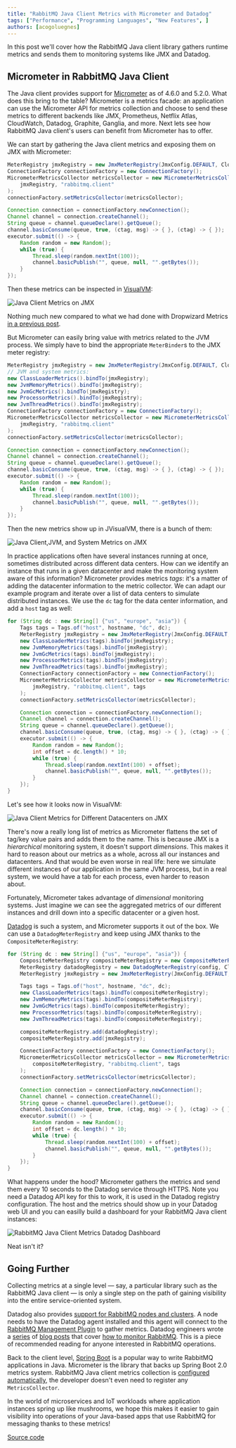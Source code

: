 ```yaml
---
title: "RabbitMQ Java Client Metrics with Micrometer and Datadog"
tags: ["Performance", "Programming Languages", "New Features", ]
authors: [acogoluegnes]
---
```


In this post we'll cover how the RabbitMQ Java client library gathers runtime metrics and sends them to monitoring systems like JMX and Datadog.

<!-- truncate -->

## Micrometer in RabbitMQ Java Client

The Java client provides support for [Micrometer](http://micrometer.io/) as of 4.6.0 and 5.2.0. What does this bring to the table? Micrometer is a metrics facade: an application can use the Micrometer API for metrics collection and choose to send these metrics to different backends like JMX, Prometheus, Netflix Atlas, CloudWatch, Datadog, Graphite, Ganglia, and more.
Next lets see how RabbitMQ Java client's users can benefit from Micrometer has to offer. 

We can start by gathering the Java client metrics and exposing them on JMX with Micrometer:

```java
MeterRegistry jmxRegistry = new JmxMeterRegistry(JmxConfig.DEFAULT, Clock.SYSTEM);
ConnectionFactory connectionFactory = new ConnectionFactory();
MicrometerMetricsCollector metricsCollector = new MicrometerMetricsCollector(
    jmxRegistry, "rabbitmq.client"
);
connectionFactory.setMetricsCollector(metricsCollector);

Connection connection = connectionFactory.newConnection();
Channel channel = connection.createChannel();
String queue = channel.queueDeclare().getQueue();
channel.basicConsume(queue, true, (ctag, msg) -> { }, (ctag) -> { });
executor.submit(() -> {
    Random random = new Random();
    while (true) {
        Thread.sleep(random.nextInt(100));
        channel.basicPublish("", queue, null, "".getBytes());
    }
});
```

Then these metrics can be inspected in [VisualVM](https://visualvm.github.io/download.html):

![Java Client Metrics on JMX](rabbitmq-java-client-metrics-jmx.png "Java Client Metrics on JMX")

Nothing much new compared to what we had done with Dropwizard Metrics [in a previous post](/blog/2016/11/30/metrics-support-in-rabbitmq-java-client-4-0).

But Micrometer can easily bring value with metrics related to the JVM process. We simply have to bind the appropriate `MeterBinder`s to the JMX meter registry:

```java
MeterRegistry jmxRegistry = new JmxMeterRegistry(JmxConfig.DEFAULT, Clock.SYSTEM);
// JVM and system metrics:
new ClassLoaderMetrics().bindTo(jmxRegistry);
new JvmMemoryMetrics().bindTo(jmxRegistry);
new JvmGcMetrics().bindTo(jmxRegistry);
new ProcessorMetrics().bindTo(jmxRegistry);
new JvmThreadMetrics().bindTo(jmxRegistry);
ConnectionFactory connectionFactory = new ConnectionFactory();
MicrometerMetricsCollector metricsCollector = new MicrometerMetricsCollector(
    jmxRegistry, "rabbitmq.client"
);
connectionFactory.setMetricsCollector(metricsCollector);

Connection connection = connectionFactory.newConnection();
Channel channel = connection.createChannel();
String queue = channel.queueDeclare().getQueue();
channel.basicConsume(queue, true, (ctag, msg) -> { }, (ctag) -> { });
executor.submit(() -> {
    Random random = new Random();
    while (true) {
        Thread.sleep(random.nextInt(100));
        channel.basicPublish("", queue, null, "".getBytes());
    }
});
```

Then the new metrics show up in JVisualVM, there is a bunch of them:

![Java Client,JVM, and System Metrics on JMX](rabbitmq-java-client-metrics-jmx-more-metrics.png "Java Client, JVM, and System Metrics on JMX")

In practice applications often have several instances running at once, sometimes distributed across different data centers. How can we identify an instance that runs in a given datacenter and make the monitoring system aware of this information? Micrometer provides metrics _tags_: it's a matter of adding the datacenter information to the metric collector. We can adapt our example program and iterate over a list of data centers to simulate distributed instances. We use the `dc` tag for the data center information, and add a `host` tag as well:

```java
for (String dc : new String[] {"us", "europe", "asia"}) {
    Tags tags = Tags.of("host", hostname, "dc", dc);
    MeterRegistry jmxRegistry = new JmxMeterRegistry(JmxConfig.DEFAULT, Clock.SYSTEM);
    new ClassLoaderMetrics(tags).bindTo(jmxRegistry);
    new JvmMemoryMetrics(tags).bindTo(jmxRegistry);
    new JvmGcMetrics(tags).bindTo(jmxRegistry);
    new ProcessorMetrics(tags).bindTo(jmxRegistry);
    new JvmThreadMetrics(tags).bindTo(jmxRegistry);
    ConnectionFactory connectionFactory = new ConnectionFactory();
    MicrometerMetricsCollector metricsCollector = new MicrometerMetricsCollector(
        jmxRegistry, "rabbitmq.client", tags
    );
    connectionFactory.setMetricsCollector(metricsCollector);

    Connection connection = connectionFactory.newConnection();
    Channel channel = connection.createChannel();
    String queue = channel.queueDeclare().getQueue();
    channel.basicConsume(queue, true, (ctag, msg) -> { }, (ctag) -> { });
    executor.submit(() -> {
        Random random = new Random();
        int offset = dc.length() * 10;
        while (true) {
            Thread.sleep(random.nextInt(100) + offset);
            channel.basicPublish("", queue, null, "".getBytes());
        }
    }); 
}
```

Let's see how it looks now in VisualVM:

![Java Client Metrics for Different Datacenters on JMX](rabbitmq-java-client-metrics-jmx-dc.png "Java Client Metrics for Different Datacenters on JMX")

There's now a really long list of metrics as Micrometer flattens the set of tag/key value pairs and adds them to the name. This is because JMX is a _hierarchical_ monitoring system, it doesn't support _dimensions_. This makes it hard to reason about our metrics as a whole, across all our instances and datacenters. And that would be even worse in real life: here we simulate different instances of our application in the same JVM process, but in a real system, we would have a tab for each process, even harder to reason about.

Fortunately, Micrometer takes advantage of _dimensional_ monitoring systems. Just imagine we can see the aggregated metrics of our different instances and drill down into a specific datacenter or a given host.

[Datadog](https://www.datadoghq.com/) is such a system, and Micrometer supports it out of the box. We can use a `DatadogMeterRegistry` and keep using JMX thanks to the `CompositeMeterRegistry`:

```java
for (String dc : new String[] {"us", "europe", "asia"}) {
    CompositeMeterRegistry compositeMeterRegistry = new CompositeMeterRegistry();
    MeterRegistry datadogRegistry = new DatadogMeterRegistry(config, Clock.SYSTEM);
    MeterRegistry jmxRegistry = new JmxMeterRegistry(JmxConfig.DEFAULT, Clock.SYSTEM);

    Tags tags = Tags.of("host", hostname, "dc", dc);
    new ClassLoaderMetrics(tags).bindTo(compositeMeterRegistry);
    new JvmMemoryMetrics(tags).bindTo(compositeMeterRegistry);
    new JvmGcMetrics(tags).bindTo(compositeMeterRegistry);
    new ProcessorMetrics(tags).bindTo(compositeMeterRegistry);
    new JvmThreadMetrics(tags).bindTo(compositeMeterRegistry);

    compositeMeterRegistry.add(datadogRegistry);
    compositeMeterRegistry.add(jmxRegistry);

    ConnectionFactory connectionFactory = new ConnectionFactory();
    MicrometerMetricsCollector metricsCollector = new MicrometerMetricsCollector(
        compositeMeterRegistry, "rabbitmq.client", tags
    );
    connectionFactory.setMetricsCollector(metricsCollector);

    Connection connection = connectionFactory.newConnection();
    Channel channel = connection.createChannel();
    String queue = channel.queueDeclare().getQueue();
    channel.basicConsume(queue, true, (ctag, msg) -> { }, (ctag) -> { });
    executor.submit(() -> {
        Random random = new Random();
        int offset = dc.length() * 10;
        while (true) {
            Thread.sleep(random.nextInt(100) + offset);
            channel.basicPublish("", queue, null, "".getBytes());
        }
    });
}
```

What happens under the hood? Micrometer gathers the metrics and send them every 10 seconds to the Datadog service through HTTPS. Note you need a Datadog API key for this to work, it is used in the Datadog registry configuration. The host and the metrics should show up in your Datadog web UI and you can easilly build a dashboard for your RabbitMQ Java client instances:

![RabbitMQ Java Client Metrics Datadog Dashboard](rabbitmq-java-client-metrics-datadog-dashboard.png "RabbitMQ Java Client Metrics Datadog Dashboard")

Neat isn't it?

## Going Further

Collecting metrics at a single level — say, a particular library such as the RabbitMQ Java client — is only a single step on the path
of gaining visibility into the entire service-oriented system.

Datadog also provides [support for RabbitMQ nodes and clusters](https://docs.datadoghq.com/integrations/rabbitmq/). A node needs to have the Datadog agent installed and this agent will connect to the [RabbitMQ Management Plugin](http://www.rabbitmq.com/management.html) to gather metrics. Datadog engineers wrote a [series](https://www.datadoghq.com/blog/rabbitmq-monitoring/) of [blog posts](https://www.datadoghq.com/blog/rabbitmq-monitoring-tools) that cover [how to monitor RabbitMQ](https://www.datadoghq.com/blog/monitoring-rabbitmq-performance-with-datadog/). This is a piece of recommended reading for anyone interested in RabbitMQ operations.

Back to the client level, [Spring Boot](https://projects.spring.io/spring-boot/) is a popular way to write RabbitMQ applications in Java. Micrometer is the library that backs up Spring Boot 2.0 metrics system. RabbitMQ Java client metrics collection is [configured automatically](https://docs.spring.io/spring-boot/docs/2.0.0.RELEASE/reference/htmlsingle/#production-ready-metrics-rabbitmq), the developer doesn't even need to register any `MetricsCollector`.

In the world of microservices and IoT workloads where application instances spring up like mushrooms, we hope this makes it easier to gain visibility
into operations of your Java-based apps that use RabbitMQ for messaging thanks to these metrics!

[Source code](https://github.com/acogoluegnes/rabbitmq-java-client-micrometer-datadog)
